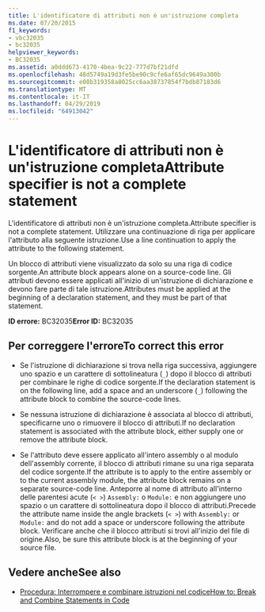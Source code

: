 ```yaml
---
title: L'identificatore di attributi non è un'istruzione completa
ms.date: 07/20/2015
f1_keywords:
- vbc32035
- bc32035
helpviewer_keywords:
- BC32035
ms.assetid: a0ddd673-4170-4bea-9c22-777d7bf21dfd
ms.openlocfilehash: 48d5749a19d3fe5be90c9cfe6af65dc9649a300b
ms.sourcegitcommit: e08b319358a8025cc6aa38737854f7bdb87183d6
ms.translationtype: MT
ms.contentlocale: it-IT
ms.lasthandoff: 04/29/2019
ms.locfileid: "64913042"
---
```

# <a name="attribute-specifier-is-not-a-complete-statement"></a><span data-ttu-id="dee8b-102">L'identificatore di attributi non è un'istruzione completa</span><span class="sxs-lookup"><span data-stu-id="dee8b-102">Attribute specifier is not a complete statement</span></span>
<span data-ttu-id="dee8b-103">L'identificatore di attributi non è un'istruzione completa.</span><span class="sxs-lookup"><span data-stu-id="dee8b-103">Attribute specifier is not a complete statement.</span></span> <span data-ttu-id="dee8b-104">Utilizzare una continuazione di riga per applicare l'attributo alla seguente istruzione.</span><span class="sxs-lookup"><span data-stu-id="dee8b-104">Use a line continuation to apply the attribute to the following statement.</span></span>  
  
 <span data-ttu-id="dee8b-105">Un blocco di attributi viene visualizzato da solo su una riga di codice sorgente.</span><span class="sxs-lookup"><span data-stu-id="dee8b-105">An attribute block appears alone on a source-code line.</span></span> <span data-ttu-id="dee8b-106">Gli attributi devono essere applicati all'inizio di un'istruzione di dichiarazione e devono fare parte di tale istruzione.</span><span class="sxs-lookup"><span data-stu-id="dee8b-106">Attributes must be applied at the beginning of a declaration statement, and they must be part of that statement.</span></span>  
  
 <span data-ttu-id="dee8b-107">**ID errore:** BC32035</span><span class="sxs-lookup"><span data-stu-id="dee8b-107">**Error ID:** BC32035</span></span>  
  
## <a name="to-correct-this-error"></a><span data-ttu-id="dee8b-108">Per correggere l'errore</span><span class="sxs-lookup"><span data-stu-id="dee8b-108">To correct this error</span></span>  
  
- <span data-ttu-id="dee8b-109">Se l'istruzione di dichiarazione si trova nella riga successiva, aggiungere uno spazio e un carattere di sottolineatura (`_`) dopo il blocco di attributi per combinare le righe di codice sorgente.</span><span class="sxs-lookup"><span data-stu-id="dee8b-109">If the declaration statement is on the following line, add a space and an underscore (`_`) following the attribute block to combine the source-code lines.</span></span>  
  
- <span data-ttu-id="dee8b-110">Se nessuna istruzione di dichiarazione è associata al blocco di attributi, specificarne uno o rimuovere il blocco di attributi.</span><span class="sxs-lookup"><span data-stu-id="dee8b-110">If no declaration statement is associated with the attribute block, either supply one or remove the attribute block.</span></span>  
  
- <span data-ttu-id="dee8b-111">Se l'attributo deve essere applicato all'intero assembly o al modulo dell'assembly corrente, il blocco di attributi rimane su una riga separata del codice sorgente.</span><span class="sxs-lookup"><span data-stu-id="dee8b-111">If the attribute is to apply to the entire assembly or to the current assembly module, the attribute block remains on a separate source-code line.</span></span> <span data-ttu-id="dee8b-112">Anteporre al nome di attributo all'interno delle parentesi acute (`< >`) `Assembly:` o `Module:` e non aggiungere uno spazio o un carattere di sottolineatura dopo il blocco di attributi.</span><span class="sxs-lookup"><span data-stu-id="dee8b-112">Precede the attribute name inside the angle brackets (`< >`) with `Assembly:` or `Module:` and do not add a space or underscore following the attribute block.</span></span> <span data-ttu-id="dee8b-113">Verificare anche che il blocco attributi si trovi all'inizio del file di origine.</span><span class="sxs-lookup"><span data-stu-id="dee8b-113">Also, be sure this attribute block is at the beginning of your source file.</span></span>  
  
## <a name="see-also"></a><span data-ttu-id="dee8b-114">Vedere anche</span><span class="sxs-lookup"><span data-stu-id="dee8b-114">See also</span></span>

- [<span data-ttu-id="dee8b-115">Procedura: Interrompere e combinare istruzioni nel codice</span><span class="sxs-lookup"><span data-stu-id="dee8b-115">How to: Break and Combine Statements in Code</span></span>](../../visual-basic/programming-guide/program-structure/how-to-break-and-combine-statements-in-code.md)

